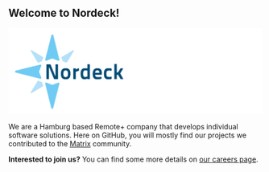 ## Welcome to Nordeck!

[![Nordeck](./profile/logo.png)](https://nordeck.net)

We are a Hamburg based Remote+ company that develops individual software solutions.
Here on GitHub, you will mostly find our projects we contributed to the [Matrix](https://matrix.org/) community.

**Interested to join us?** You can find some more details on [our careers page](https://nordeck.net/unternehmen/karriere/).
